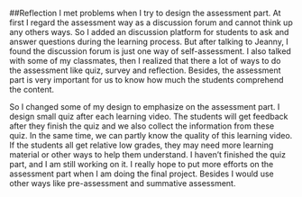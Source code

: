 ##Reflection
I met problems when I try to design the assessment part.
At first I regard the assessment way as a discussion forum and cannot think up any others ways. So I added an discussion platform for students to ask and answer questions during the learning process. But after talking to Jeanny, I found the discussion forum is just one way of self-assessment. I also talked with some of my classmates, then I realized that there a lot of ways to do the assessment like quiz, survey and reflection. Besides, the assessment part is very important for us to know how much the students comprehend the content.

So I changed some of my design to emphasize on the assessment part. I design small quiz after each learning video. The students will get feedback after they finish the quiz and we also collect the information from these quiz. In the same time, we can partly know the quality of this learning video. If the students all get relative low grades, they may need more learning material or other ways to help them understand.
I haven’t finished the quiz part, and I am still working on it. I really hope to put more efforts on the assessment part when I am doing the final project. Besides I would use other ways like pre-assessment and summative assessment.
